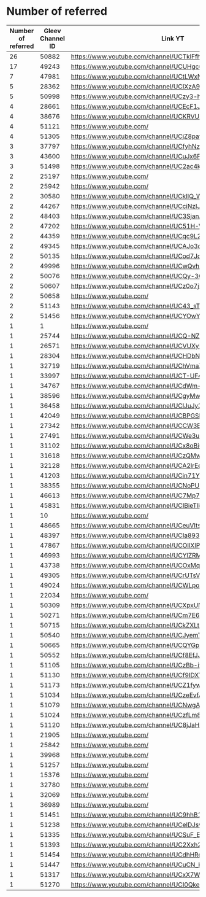 # Number of referred

| Number of referred | Gleev Channel ID | Link YT | Status | Subscribers YT |
| --- | --- | --- | --- | --- |
| 26 | 50882 | https://www.youtube.com/channel/UCTklFfheQpsiJMAIM8gpSAQ | Silver | 4520 |
| 17 | 49243 | https://www.youtube.com/channel/UCUHgcuvYUwttB7hD0qjCf_A | Gold | 30400 |
| 7 | 47981 | https://www.youtube.com/channel/UCtLWxN6ij1TN_16X8rpHC1w | Gold | 12400 |
| 5 | 28362 | https://www.youtube.com/channel/UCIXzA9uSl-03B-S1kLSw2Yg | Silver | 10400 |
| 5 | 50998 | https://www.youtube.com/channel/UCzy3-hnF1LaYQmYyHbjWpOw | Silver | 14500 |
| 4 | 28661 | https://www.youtube.com/channel/UCEcF1Jpb8aSvAUemt8gUFdQ | Bronze | 226 |
| 4 | 38676 | https://www.youtube.com/channel/UCKRVUCN0e0zpVQrCfNKUYuA | Bronze | 1040 |
| 4 | 51121 | https://www.youtube.com/ | 0 |  |
| 4 | 51305 | https://www.youtube.com/channel/UCjZ8pafpiwPc9cS0vk-OPMg | Silver | 77200 |
| 3 | 37797 | https://www.youtube.com/channel/UCfyhNzVQU6xNGxMbQ6chZ_A | Bronze | 541 |
| 3 | 43600 | https://www.youtube.com/channel/UCuJx6FlSRTGRVVAJQ4E9IMg | Gold | 27300 |
| 3 | 51498 | https://www.youtube.com/channel/UC2ac4kCVOQIHLYx-y8t-lMQ | Rejected | 5780 |
| 2 | 25197 | https://www.youtube.com/ | 0 |  |
| 2 | 25942 | https://www.youtube.com/ | 0 |  |
| 2 | 30580 | https://www.youtube.com/channel/UCklIQ_Wk1_BTZFjOYdcs4MQ | Silver | 2450 |
| 2 | 44267 | https://www.youtube.com/channel/UCciNzIJIT_Zhgk3_QYU9tFw | Bronze | 19100 |
| 2 | 48403 | https://www.youtube.com/channel/UC3SjanAd9dOU0nXQUbvjK1Q | Bronze | 9290 |
| 2 | 47202 | https://www.youtube.com/channel/UC51H-WAhQ0PIoM3E5a7OSaw | Silver | 2410 |
| 2 | 44359 | https://www.youtube.com/channel/UCqc9L2Q_XhTDPv3LV3z3b1Q | Bronze | 1130 |
| 2 | 49345 | https://www.youtube.com/channel/UCAJo3q37kzaB-BwVxZnboBw | Silver | 7040 |
| 2 | 50135 | https://www.youtube.com/channel/UCod7JodzJNb9AFlxC4DYm5w | Silver | 9300 |
| 2 | 49996 | https://www.youtube.com/channel/UCwQvh6dzKF0uyYXVOQufj2Q | Bronze | 1260000 |
| 2 | 50076 | https://www.youtube.com/channel/UCQy-3Q55VyWgyAY-Uf9gZMQ | Gold | 314000 |
| 2 | 50607 | https://www.youtube.com/channel/UCz0o7jHuIZAQH4bSkEe0abw | Bronze | 32 |
| 2 | 50658 | https://www.youtube.com/ | 0 |  |
| 2 | 51143 | https://www.youtube.com/channel/UC43_sT4Wb9EFPVqcA9dDLvg | Silver | 2420 |
| 2 | 51456 | https://www.youtube.com/channel/UCYOwYZ9d4cMBUTEiO9VfRWg | Rejected | 81 |
| 1 | 1 | https://www.youtube.com/ | 0 |  |
| 1 | 25744 | https://www.youtube.com/channel/UCQ-NZpfQ6nrH4YYR814nIKg | Bronze | 167 |
| 1 | 26571 | https://www.youtube.com/channel/UCVUXyDByKwMeda6RG4HUHzQ | Bronze | 489 |
| 1 | 28304 | https://www.youtube.com/channel/UCHDbNie2q36IhpvJ3SjLfrg | Silver | 1150 |
| 1 | 32719 | https://www.youtube.com/channel/UChVmaZ0YaydsbfSGX7TG-kQ | Bronze | 72 |
| 1 | 33997 | https://www.youtube.com/channel/UCT-UF4UYbP_3oJMfESx_uWg | Bronze | 70 |
| 1 | 34767 | https://www.youtube.com/channel/UCdWm-19iAtvkoiKXZR-b2Zw | Rejected | 1 |
| 1 | 38596 | https://www.youtube.com/channel/UCgyMwmtfPwOPBFQwvG8zwNw | Bronze | 27 |
| 1 | 36458 | https://www.youtube.com/channel/UClJuJy3-dZ0h8l_U3OhifIw | Bronze | 1420 |
| 1 | 42049 | https://www.youtube.com/channel/UCBPGSbZZ-ORdqrt2-tOrO9w | Gold | 139000 |
| 1 | 27342 | https://www.youtube.com/channel/UCCW3EhQ_bd5pVhH0Cw6qiVQ | Bronze | 5180 |
| 1 | 27491 | https://www.youtube.com/channel/UCWe3uCkBcxQuS6a-7DMFLGg | Bronze | 2940 |
| 1 | 31102 | https://www.youtube.com/channel/UCx8oBiuoE0p51VptpaUox8g | Gold | 33300 |
| 1 | 31618 | https://www.youtube.com/channel/UCzQMwACkzRVvSqpLhSWelhQ | Rejected | 19 |
| 1 | 32128 | https://www.youtube.com/channel/UCA2lrEei84DwRoZRcLjVaRg | Bronze | 2570 |
| 1 | 41203 | https://www.youtube.com/channel/UCin71YrWHEssfFtfENKEwNw | Silver | 3020 |
| 1 | 38355 | https://www.youtube.com/channel/UCNoPU2uk0d2-GKm2AQ3bDLQ | Bronze | 40 |
| 1 | 46613 | https://www.youtube.com/channel/UC7Mp73buG6QqofuJWg6IvJg | Bronze | 16600 |
| 1 | 45831 | https://www.youtube.com/channel/UCIBieTlkO6RIwi6UMW6ik5w | Bronze | 107000 |
| 1 | 10 | https://www.youtube.com/ | 0 |  |
| 1 | 48665 | https://www.youtube.com/channel/UCeuVItswwR8ROmhS00_k3Ew | Gold | 1090000 |
| 1 | 48397 | https://www.youtube.com/channel/UCIa893rPbFP__5IWgIbALhA | Silver | 307000 |
| 1 | 47867 | https://www.youtube.com/channel/UCOIlXIPMED7cP4pEdjDpfAA | Gold | 22300 |
| 1 | 46993 | https://www.youtube.com/channel/UCYlZRM-_suVNzZXOxu2bj_Q | Bronze | 875 |
| 1 | 43738 | https://www.youtube.com/channel/UCOxMq4HD0ybJbhAy4vUjIwA | Silver | 41500 |
| 1 | 49305 | https://www.youtube.com/channel/UCrUTsVNGx_3-4kAGevritDQ | Bronze | 179 |
| 1 | 49024 | https://www.youtube.com/channel/UCWLpoMuVuEpdDgZwJ1APIpQ | Bronze | 59400 |
| 1 | 22034 | https://www.youtube.com/ | 0 |  |
| 1 | 50309 | https://www.youtube.com/channel/UCXpxUMQY8w8uAtca39HOOdw | Silver | 35800 |
| 1 | 50271 | https://www.youtube.com/channel/UCm7E65FuD6xIltl8fjfWGzw | Bronze | 1670 |
| 1 | 50715 | https://www.youtube.com/channel/UCkZXLt5BL5XbXXQHNgjBAcw | Bronze | 42 |
| 1 | 50540 | https://www.youtube.com/channel/UCJyemTvNj_W45pE-emye6lw | Silver | 5010 |
| 1 | 50665 | https://www.youtube.com/channel/UCQYGp1xCUjQ8jO-bngb1mIw | Bronze | 6890 |
| 1 | 50552 | https://www.youtube.com/channel/UCf8EfJJIcbUvZn2aq0wII4Q | Silver | 229000 |
| 1 | 51105 | https://www.youtube.com/channel/UCzBb-ivS9iwDe-Kfq-7KIvQ | Bronze | 109 |
| 1 | 51130 | https://www.youtube.com/channel/UCf9IDXYsn6e0pVAHRAcK4LA | Bronze | 116 |
| 1 | 51173 | https://www.youtube.com/channel/UCZ1fywNixMDbM_7fIcpYOfg | Bronze | 464 |
| 1 | 51034 | https://www.youtube.com/channel/UCzeEvfAe1dubHOSKrcmL8BA | Rejected | 7680 |
| 1 | 51079 | https://www.youtube.com/channel/UCNwgAA6KXZuMnisxpeU4sjQ | Bronze | 60 |
| 1 | 51024 | https://www.youtube.com/channel/UCzfLm81OiKMppi1YiQeuW0Q | Bronze | 302 |
| 1 | 51120 | https://www.youtube.com/channel/UC8jJaHzXNpEpub5Cfde5Bcg | Bronze | 1350 |
| 1 | 21905 | https://www.youtube.com/ | 0 |  |
| 1 | 25842 | https://www.youtube.com/ | 0 |  |
| 1 | 39968 | https://www.youtube.com/ | 0 |  |
| 1 | 51257 | https://www.youtube.com/ | 0 |  |
| 1 | 15376 | https://www.youtube.com/ | 0 |  |
| 1 | 32780 | https://www.youtube.com/ | 0 |  |
| 1 | 32069 | https://www.youtube.com/ | 0 |  |
| 1 | 36989 | https://www.youtube.com/ | 0 |  |
| 1 | 51451 | https://www.youtube.com/channel/UC9hhB1L17pGXMCpZX6W9O3A | Rejected | 20 |
| 1 | 51238 | https://www.youtube.com/channel/UCelDJsw_TWMRliwerjTj9Ew | Bronze | 455 |
| 1 | 51335 | https://www.youtube.com/channel/UCSuF_EcK1NtGXJI3gj3SnCw | Bronze | 330 |
| 1 | 51393 | https://www.youtube.com/channel/UC2Xxh2hZt26I7MFBD_NMuGg | Bronze | 4410 |
| 1 | 51454 | https://www.youtube.com/channel/UCdhHReBWY5hf6qemX0_4HAg | Bronze | 204 |
| 1 | 51447 | https://www.youtube.com/channel/UCuCN_K3b2KHh6nmFiekXOYg | Bronze | 242 |
| 1 | 51317 | https://www.youtube.com/channel/UCxX7WsoiI13-Tkq_G_EPzvA | Bronze | 4370 |
| 1 | 51270 | https://www.youtube.com/channel/UCI0QkefJ-e12-t6xqBUc2Wg | Bronze | 179 |